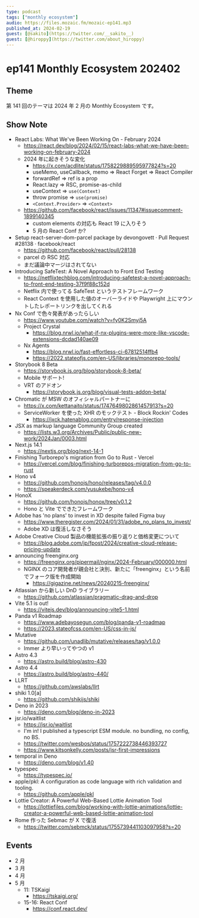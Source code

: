 ```yaml
---
type: podcast
tags: ["monthly ecosystem"]
audio: https://files.mozaic.fm/mozaic-ep141.mp3
published_at: 2024-02-19
guest: [@sakito](https://twitter.com/__sakito__)
guest: [@hiroppy](https://twitter.com/about_hiroppy)
---
```


# ep141 Monthly Ecosystem 202402

## Theme

第 141 回のテーマは 2024 年 2 月の Monthly Ecosystem です。


## Show Note

- React Labs: What We've Been Working On - February 2024
  - https://react.dev/blog/2024/02/15/react-labs-what-we-have-been-working-on-february-2024
  - 2024 年に起きそうな変化
    - https://x.com/acdlite/status/1758229889595977824?s=20
    - useMemo, useCallback, memo => React Forget => React Compiler
    - forwardRef => ref is a prop
    - React.lazy => RSC, promise-as-child
    - useContext => `use(Context)`
    - throw promise => `use(promise)`
    - `<Context.Provider>` => `<Context>`
  - https://github.com/facebook/react/issues/11347#issuecomment-1899140345
    - custom elements の対応も React 19 に入りそう
    - 5 月の React Conf か?
- Setup react-server-dom-parcel package by devongovett · Pull Request #28138 · facebook/react
  - https://github.com/facebook/react/pull/28138
  - parcel の RSC 対応
  - まだ議論中マージはされてない
- Introducing SafeTest: A Novel Approach to Front End Testing
  - https://netflixtechblog.com/introducing-safetest-a-novel-approach-to-front-end-testing-37f9f88c152d
  - Netflix 内で使ってる SafeTest というテストフレームワーク
  - React Context を使用した値のオーバーライドや Playwright 上にマウントしたレポートリンクを出してくれる
- Nx Conf で色々発表があったらしい
  - https://www.youtube.com/watch?v=fy0K2Smyj5A
  - Project Crystal
    - https://blog.nrwl.io/what-if-nx-plugins-were-more-like-vscode-extensions-dcdad140ae09
  - Nx Agents
    - https://blog.nrwl.io/fast-effortless-ci-67812514ffb4
    - https://2022.stateofjs.com/en-US/libraries/monorepo-tools/
- Storybook 8 Beta
  - https://storybook.js.org/blog/storybook-8-beta/
  - Mobile サポート!
  - VRT のアドオン
    - https://storybook.js.org/blog/visual-tests-addon-beta/
- Chromatic が MSW のオフィシャルパートナーに
  - https://x.com/kettanaito/status/1747649802861457913?s=20
  - ServiceWorker を使った XHR のモックテスト - Block Rockin' Codes
    - https://jxck.hatenablog.com/entry/response-injection
- JSX as markup language Community Group created
  - https://lists.w3.org/Archives/Public/public-new-work/2024Jan/0003.html
- Next.js 14.1
  - https://nextjs.org/blog/next-14-1
- Finishing Turborepo's migration from Go to Rust - Vercel
  - https://vercel.com/blog/finishing-turborepos-migration-from-go-to-rust
- Hono v4
  - https://github.com/honojs/hono/releases/tag/v4.0.0
  - https://speakerdeck.com/yusukebe/hono-v4
- HonoX
  - https://github.com/honojs/honox/tree/v0.1.2
  - Hono と Vite でできたフレームワーク
- Adobe has 'no plans' to invest in XD despite failed Figma buy
  - https://www.theregister.com/2024/01/31/adobe_no_plans_to_invest/
  - Adobe XD は復活しなさそう
- Adobe Creative Cloud 製品の機能拡張の振り返りと価格変更について
  - https://blog.adobe.com/jp/fpost/2024/creative-cloud-release-pricing-update
- announcing freenginx.org
  - https://freenginx.org/pipermail/nginx/2024-February/000000.html
  - NGINX のコア開発者が親会社と決別、新たに「freenginx」という名前でフォーク版を作成開始
    - https://gigazine.net/news/20240215-freenginx/
- Atlassian から新しい DnD ライブラリー
  - https://github.com/atlassian/pragmatic-drag-and-drop
- Vite 5.1 is out!
  - https://vitejs.dev/blog/announcing-vite5-1.html
- Panda v1 Roadmap
  - https://www.adebayosegun.com/blog/panda-v1-roadmap
  - https://2023.stateofcss.com/en-US/css-in-js/
- Mutative
  - https://github.com/unadlib/mutative/releases/tag/v1.0.0
  - Immer より早いってやつの v1
- Astro 4.3
  - https://astro.build/blog/astro-430
- Astro 4.4
  - https://astro.build/blog/astro-440/
- LLRT
  - https://github.com/awslabs/llrt
- shiki 1.0[a]
  - https://github.com/shikijs/shiki
- Deno in 2023
  - https://deno.com/blog/deno-in-2023
- jsr.io/waitlist
  - https://jsr.io/waitlist
  - I'm in! I published a typescript ESM module. no bundling, no config, no BS.
  - https://twitter.com/wesbos/status/1757222738446393727
  - https://www.kitsonkelly.com/posts/jsr-first-impressions
- temporal in Deno
  - https://deno.com/blog/v1.40
- typespec
  - https://typespec.io/
- apple/pkl: A configuration as code language with rich validation and tooling.
  - https://github.com/apple/pkl
- Lottie Creator: A Powerful Web-Based Lottie Animation Tool
  - https://lottiefiles.com/blog/working-with-lottie-animations/lottie-creator-a-powerful-web-based-lottie-animation-tool
- Rome 作った Sebmac が X で復活
  - https://twitter.com/sebmck/status/1755739441103097958?s=20


## Events

- 2 月
- 3 月
- 4 月
- 5 月
  - 11: TSKaigi
    - https://tskaigi.org/
  - 15-16: React Conf
    - https://conf.react.dev/